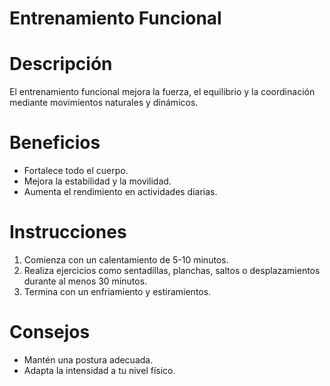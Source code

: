 # Entrenamiento Funcional

# Descripción
El entrenamiento funcional mejora la fuerza, el equilibrio y la coordinación mediante movimientos naturales y dinámicos.

# Beneficios
- Fortalece todo el cuerpo.
- Mejora la estabilidad y la movilidad.
- Aumenta el rendimiento en actividades diarias.

# Instrucciones
1. Comienza con un calentamiento de 5-10 minutos.
2. Realiza ejercicios como sentadillas, planchas, saltos o desplazamientos durante al menos 30 minutos.
3. Termina con un enfriamiento y estiramientos.

# Consejos
- Mantén una postura adecuada.
- Adapta la intensidad a tu nivel físico.